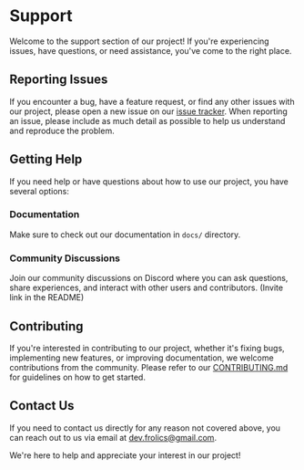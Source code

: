 # Support

Welcome to the support section of our project! If you're experiencing issues, have questions, or need assistance, you've come to the right place.

## Reporting Issues

If you encounter a bug, have a feature request, or find any other issues with our project, please open a new issue on our [issue tracker](https://github.com/rootCircle/docFiller/issues/new). When reporting an issue, please include as much detail as possible to help us understand and reproduce the problem.

## Getting Help

If you need help or have questions about how to use our project, you have several options:

### Documentation

Make sure to check out our documentation in `docs/` directory.
### Community Discussions

Join our community discussions on Discord where you can ask questions, share experiences, and interact with other users and contributors. (Invite link in the README)

## Contributing

If you're interested in contributing to our project, whether it's fixing bugs, implementing new features, or improving documentation, we welcome contributions from the community. Please refer to our [CONTRIBUTING.md](./CONTRIBUTING.md) for guidelines on how to get started.

## Contact Us

If you need to contact us directly for any reason not covered above, you can reach out to us via email at [dev.frolics@gmail.com](mailto:dev.frolics@gmail.com).

We're here to help and appreciate your interest in our project!
